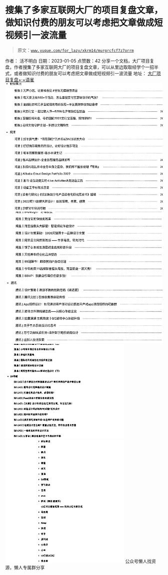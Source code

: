 # 搜集了多家互联网大厂的项目复盘文章，做知识付费的朋友可以考虑把文章做成短视频引一波流量

> 原文：[`www.yuque.com/for_lazy/xkrm14/murgrcfcf7z7orrm`](https://www.yuque.com/for_lazy/xkrm14/murgrcfcf7z7orrm)

<ne-p id="u204f5bb3" data-lake-id="u204f5bb3"><ne-text id="u61bbd40e">作者： 活不明白</ne-text></ne-p> <ne-p id="udd8b1391" data-lake-id="udd8b1391"><ne-text id="u834552ea">日期：2023-01-05</ne-text></ne-p> <ne-p id="ucf7a58ac" data-lake-id="ucf7a58ac"><ne-text id="ua0bdfeed">点赞数：</ne-text><ne-text id="u95680ba0" ne-bold="true">42</ne-text></ne-p> <ne-hole id="u40ac040b" data-lake-id="u40ac040b"><ne-card data-card-name="hr" data-card-type="block" id="OktxL" data-event-boundary="card"><ne-p id="u24968306" data-lake-id="u24968306"><ne-text id="uef081516">分享一个文档，大厂项目复盘，作者搜集了多家互联网大厂的项目复盘文章，可以从里边取取经学个一招半式，或者做知识付费的朋友可以考虑把文章做成短视频引一波流量</ne-text></ne-p> <ne-p id="u634f15bc" data-lake-id="u634f15bc"><ne-text id="ua9d59479">地址：</ne-text></ne-p> <ne-p id="ue1e1ec8c" data-lake-id="ue1e1ec8c">[<ne-text id="u61620f43">大厂项目复盘+·+语雀</ne-text>](https://www.yuque.com/weijin_is_wiki/ykf0s9)</ne-p> <ne-p id="u38c13202" data-lake-id="u38c13202"><ne-card data-card-name="image" data-card-type="inline" id="u0EzE" data-event-boundary="card">![](img/418f864b8706b18c58df80762754837f.png)</ne-card></ne-p> <ne-p id="u33c08dea" data-lake-id="u33c08dea"><ne-card data-card-name="image" data-card-type="inline" id="YWe6Q" data-event-boundary="card">![](img/d5276170fb8d7d394522befb9ce76429.png)</ne-card></ne-p> <ne-p id="u7fdf44f9" data-lake-id="u7fdf44f9"><ne-card data-card-name="image" data-card-type="inline" id="epUi3" data-event-boundary="card">![](img/19575925a50e71231a30ff8f46fcfa1d.png)</ne-card></ne-p> <ne-p id="u2b7ee0b6" data-lake-id="u2b7ee0b6"><ne-card data-card-name="image" data-card-type="inline" id="MIkxZ" data-event-boundary="card">![](img/6bbb5ddd95ac8e60226768abb2c5f51d.png)</ne-card></ne-p> <ne-hole id="u2b3c5099" data-lake-id="u2b3c5099"><ne-card data-card-name="hr" data-card-type="block" id="AT9JJ" data-event-boundary="card"><ne-p id="ud8ab372f" data-lake-id="ud8ab372f"><ne-text id="ua0ff64cd">公众号懒人找资源，懒人专属群分享</ne-text></ne-p></ne-card></ne-hole></ne-card></ne-hole>